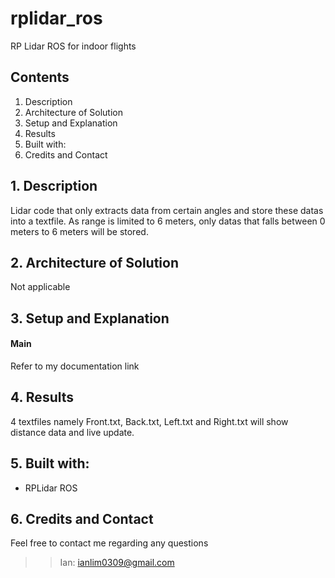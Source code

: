 # rplidar_ros
RP Lidar ROS for indoor flights

## Contents
1. Description
2. Architecture of Solution
2. Setup and Explanation
3. Results
4. Built with:
5. Credits and Contact

## 1. Description
Lidar code that only extracts data from certain angles and store these datas into a textfile. As range is limited to 6 meters, only datas that falls between 0 meters to 6 meters will be stored.

## 2. Architecture of Solution
Not applicable

## 3. Setup and Explanation
#### Main
Refer to my documentation link

## 4. Results
4 textfiles namely Front.txt, Back.txt, Left.txt and Right.txt will show distance data and live update.

## 5. Built with:
- RPLidar ROS

## 6. Credits and Contact
Feel free to contact me regarding any questions

>>Ian: ianlim0309@gmail.com
